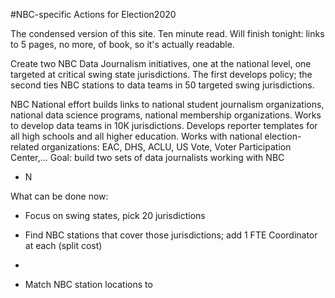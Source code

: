 #NBC-specific Actions for Election2020

The condensed version of this site.  Ten minute read.  Will finish tonight: links to 5 pages, no more, of book, so it's actually readable.

Create two NBC Data Journalism initiatives, one at the national level, one targeted at critical swing state jurisdictions. The first develops policy; the second ties NBC stations to data teams in 50 targeted swing jurisdictions.

NBC National effort builds links to national student journalism organizations, national data science programs, national membership organizations. Works to develop data teams in 10K jurisdictions. Develops reporter templates for all high schools and all higher education. Works with national election-related organizations: EAC, DHS, ACLU, US Vote, Voter Participation Center,...
Goal: build two sets of data journalists working with NBC
- N

 What can be done now:
- Focus on swing states, pick 20 jurisdictions
- Find NBC stations that cover those jurisdictions; add 1 FTE Coordinator at each (split cost)
-

- Match NBC station locations to
